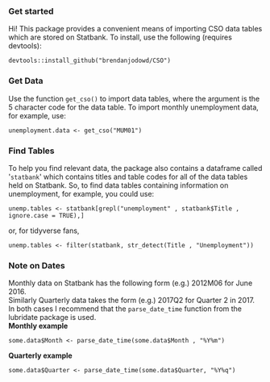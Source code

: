 
### Get started
Hi! This package provides a convenient means of importing CSO data tables which are stored on Statbank. To install, use the following (requires devtools):  
```
devtools::install_github("brendanjodowd/CSO")
``` 

### Get Data
Use the function `get_cso()` to import data tables, where the argument is the 5 character code for the data table. To import monthly unemployment data, for example, use:  
```
unemployment.data <- get_cso("MUM01")
```

### Find Tables
To help you find relevant data, the package also contains a dataframe called '`statbank`' which contains titles and table codes for all of the data tables held on Statbank. So, to find data tables containing information on unemployment, for example, you could use:  
```
unemp.tables <- statbank[grepl("unemployment" , statbank$Title , ignore.case = TRUE),]
```
or, for tidyverse fans,   
```
unemp.tables <- filter(statbank, str_detect(Title , "Unemployment"))
```

### Note on Dates
Monthly data on Statbank has the following form (e.g.) 2012M06 for June 2016.  
Similarly Quarterly data takes the form (e.g.) 2017Q2 for Quarter 2 in 2017.  
In both cases I recommend that the `parse_date_time` function from the lubridate package is used.  
**Monthly example**  
```
some.data$Month <- parse_date_time(some.data$Month , "%Y%m")
```
**Quarterly example**  
```
some.data$Quarter <- parse_date_time(some.data$Quarter, "%Y%q")
```



